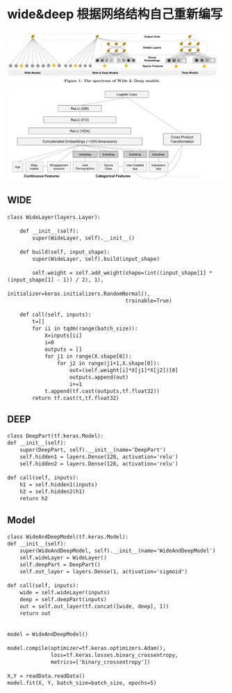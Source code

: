 # wide&deep  根据网络结构自己重新编写
![image](img/wide&deep.png)
![image](img/inner_part.png)


## WIDE


    class WideLayer(layers.Layer):

        def __init__(self):
            super(WideLayer, self).__init__()

        def build(self, input_shape):
            super(WideLayer, self).build(input_shape)

            self.weight = self.add_weight(shape=(int((input_shape[1] * (input_shape[1] - 1)) / 2), 1),
                                          initializer=keras.initializers.RandomNormal(),
                                          trainable=True)

        def call(self, inputs):
            t=[]
            for ii in tqdm(range(batch_size)):
                X=inputs[ii]
                i=0
                outputs = []
                for j1 in range(X.shape[0]):
                    for j2 in range(j1+1,X.shape[0]):
                        out=(self.weight[i]*X[j1]*X[j2])[0]
                        outputs.append(out)
                        i+=1
                t.append(tf.cast(outputs,tf.float32))
            return tf.cast(t,tf.float32)
## DEEP
    class DeepPart(tf.keras.Model):
    def __init__(self):
        super(DeepPart, self).__init__(name='DeepPart')
        self.hidden1 = layers.Dense(128, activation='relu')
        self.hidden2 = layers.Dense(128, activation='relu')

    def call(self, inputs):
        h1 = self.hidden1(inputs)
        h2 = self.hidden2(h1)
        return h2
## Model
    class WideAndDeepModel(tf.keras.Model):
    def __init__(self):
        super(WideAndDeepModel, self).__init__(name='WideAndDeepModel')
        self.wideLayer = WideLayer()
        self.deepPart = DeepPart()
        self.out_layer = layers.Dense(1, activation='sigmoid')

    def call(self, inputs):
        wide = self.wideLayer(inputs)
        deep = self.deepPart(inputs)
        out = self.out_layer(tf.concat([wide, deep], 1))
        return out
    
    
    model = WideAndDeepModel()

    model.compile(optimizer=tf.keras.optimizers.Adam(),
                  loss=tf.keras.losses.binary_crossentropy,
                  metrics=['binary_crossentropy'])

    X,Y = readData.readData()
    model.fit(X, Y, batch_size=batch_size, epochs=5)


    
